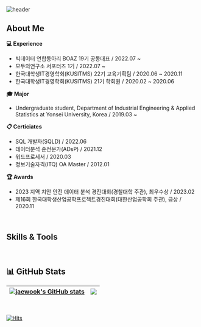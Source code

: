 ![header](https://capsule-render.vercel.app/api?type=waving&color=b3e5e6&height=200&section=header&text=Jaewook%20Shin&fontSize=60&fontColor=042626)

## About Me
**:computer: Experience**
+ 빅데이터 연합동아리 BOAZ 19기 공동대표 / 2022.07 ~
+ 모두의연구소 서포터즈 1기 / 2022.07 ~
+ 한국대학생IT경영학회(KUSITMS) 22기 교육기획팀 / 2020.06 ~ 2020.11
+ 한국대학생IT경영학회(KUSITMS) 21기 학회원 / 2020.02 ~ 2020.06

**:mortar_board: Major**  
+ Undergraduate student, Department of Industrial Engineering & Applied Statistics at Yonsei University, Korea / 2019.03 ~

**:clipboard: Certiciates**
+ SQL 개발자(SQLD) / 2022.06
+ 데이터분석 준전문가(ADsP) / 2021.12
+ 워드프로세서 / 2020.03
+ 정보기술자격(ITQ) OA Master / 2012.01

**:trophy: Awards**
+ 2023 지역 치안 안전 데이터 분석 경진대회(경찰대학 주관), 최우수상 / 2023.02
+ 제16회 한국대학생산업공학프로젝트경진대회(대한산업공학회 주관), 금상 / 2020.11
<br/>

## Skills & Tools
<br/>

## 📊 GitHub Stats

| <a href="https://github.com/jwshin0908/github-readme-stats"><img align="center" src="https://github-readme-stats.vercel.app/api?username=jwshin0908&theme=algolia&show_icons=true" alt="jaewook's GitHub stats" /></a> | <a href="https://solved.ac/jwshin0908/"><img align="center" src="http://mazassumnida.wtf/api/v2/generate_badge?boj=jwshin0908" /></a> |
| ------------- | ------------- |

<br/>

[![Hits](https://hits.seeyoufarm.com/api/count/incr/badge.svg?url=https%3A%2F%2Fgithub.com%2Fjwshin0908&count_bg=%2379C83D&title_bg=%23555555&icon=&icon_color=%23E7E7E7&title=hits&edge_flat=false)](https://hits.seeyoufarm.com)
